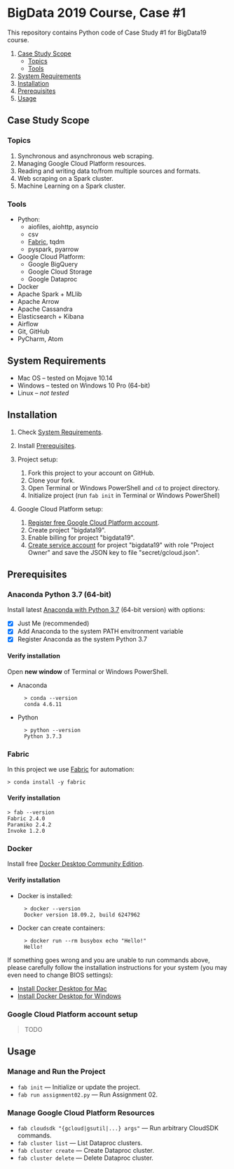BigData 2019 Course, Case #1
============================

This repository contains Python code of Case Study #1 for BigData19 course.

1. [Case Study Scope](#case-study-scope)
    * [Topics](#topics)
    * [Tools](#tools)
1. [System Requirements](#system-requirements)
1. [Installation](#installation)
1. [Prerequisites](#prerequisites)
1. [Usage](#usage)


Case Study Scope
----------------

### Topics

1. Synchronous and asynchronous web scraping.
1. Managing Google Cloud Platform resources.
1. Reading and writing data to/from multiple sources and formats.
1. Web scraping on a Spark cluster.
1. Machine Learning on a Spark cluster.

### Tools

* Python:
    * aiofiles, aiohttp, asyncio
    * csv
    * [Fabric](http://www.fabfile.org), tqdm
    * pyspark, pyarrow
* Google Cloud Platform:
    * Google BigQuery
    * Google Cloud Storage
    * Google Dataproc
* Docker
* Apache Spark + MLlib
* Apache Arrow
* Apache Cassandra
* Elasticsearch + Kibana
* Airflow
* Git, GitHub
* PyCharm, Atom


System Requirements
-------------------

* Mac OS – tested on Mojave 10.14
* Windows – tested on Windows 10 Pro (64-bit)
* Linux – _not tested_


Installation
------------

1. Check [System Requirements](#system-requirements).

1. Install [Prerequisites](#prerequisites).

1. Project setup:
    1. Fork this project to your account on GitHub.
    1. Clone your fork.
    1. Open Terminal or Windows PowerShell and `cd` to project directory.
    1. Initialize project (run `fab init` in Terminal or Windows PowerShell)

1. Google Cloud Platform setup:
    1. [Register free Google Cloud Platform account](https://cloud.google.com/free).
    1. Create project "bigdata19".
    1. Enable billing for project "bigdata19".
    1. [Create service account](https://support.google.com/cloud/answer/6158849#serviceaccounts)
        for project "bigdata19" with role "Project Owner" and save the JSON key to file "secret/gcloud.json".


Prerequisites
-------------

### Anaconda Python 3.7 (64-bit)

Install latest [Anaconda with Python 3.7](https://www.anaconda.com/distribution/) (64-bit version) with  options:

* [x] Just Me (recommended)
* [x] Add Anaconda to the system PATH envitronment variable
* [x] Register Anaconda as the system Python 3.7

#### Verify installation

Open **new window** of Terminal or Windows PowerShell.

* Anaconda

        > conda --version
        conda 4.6.11
    
* Python

        > python --version
        Python 3.7.3


### Fabric

In this project we use [Fabric](http://www.fabfile.org) for automation:

    > conda install -y fabric

#### Verify installation

    > fab --version
    Fabric 2.4.0
    Paramiko 2.4.2
    Invoke 1.2.0


### Docker

Install free [Docker Desktop Community Edition](https://hub.docker.com/search/?type=edition&offering=community).

#### Verify installation

* Docker is installed:

        > docker --version
        Docker version 18.09.2, build 6247962
    
* Docker can create containers:

        > docker run --rm busybox echo "Hello!"
        Hello!
    
If something goes wrong and you are unable to run commands above,
please carefully follow the installation instructions for your system
(you may even need to change BIOS settings):

* [Install Docker Desktop for Mac](https://docs.docker.com/docker-for-mac/install/)
* [Install Docker Desktop for Windows](https://docs.docker.com/docker-for-windows/install/)


### Google Cloud Platform account setup

> TODO


Usage
-----

### Manage and Run the Project

* `fab init` — Initialize or update the project.
* `fab run assignment02.py` — Run Assignment 02.

### Manage Google Cloud Platform Resources

* `fab cloudsdk "{gcloud|gsutil|...} args"` — Run arbitrary CloudSDK commands.
* `fab cluster list` — List Dataproc clusters.
* `fab cluster create` — Create Dataproc cluster.
* `fab cluster delete` — Delete Dataproc cluster.
